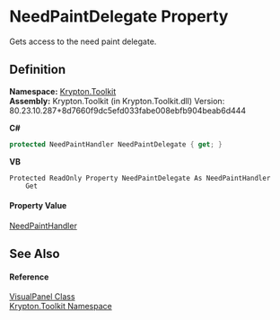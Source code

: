 # NeedPaintDelegate Property


Gets access to the need paint delegate.



## Definition
**Namespace:** <a href="79d2eac2-21f4-54ff-7552-b20c33c30600.md">Krypton.Toolkit</a>  
**Assembly:** Krypton.Toolkit (in Krypton.Toolkit.dll) Version: 80.23.10.287+8d7660f9dc5efd033fabe008ebfb904beab6d444

**C#**
``` C#
protected NeedPaintHandler NeedPaintDelegate { get; }
```
**VB**
``` VB
Protected ReadOnly Property NeedPaintDelegate As NeedPaintHandler
	Get
```



#### Property Value
<a href="33f685bd-f838-7c82-3e84-2827dccd141e.md">NeedPaintHandler</a>

## See Also


#### Reference
<a href="6fbc3d92-8b52-35e9-904e-553b5951491c.md">VisualPanel Class</a>  
<a href="79d2eac2-21f4-54ff-7552-b20c33c30600.md">Krypton.Toolkit Namespace</a>  

